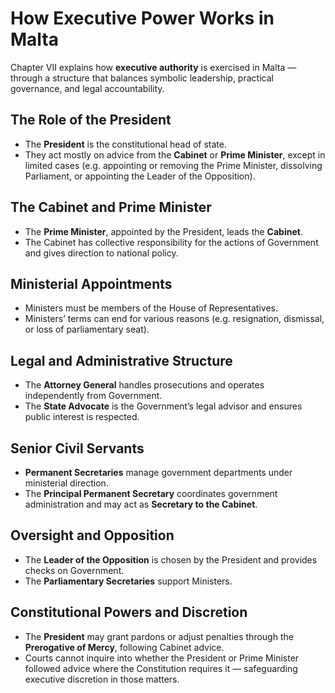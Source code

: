 # How Executive Power Works in Malta

Chapter VII explains how **executive authority** is exercised in Malta — through a structure that balances symbolic leadership, practical governance, and legal accountability.

## The Role of the President

- The **President** is the constitutional head of state.
- They act mostly on advice from the **Cabinet** or **Prime Minister**, except in limited cases (e.g. appointing or removing the Prime Minister, dissolving Parliament, or appointing the Leader of the Opposition).

## The Cabinet and Prime Minister

- The **Prime Minister**, appointed by the President, leads the **Cabinet**.
- The Cabinet has collective responsibility for the actions of Government and gives direction to national policy.

## Ministerial Appointments

- Ministers must be members of the House of Representatives.
- Ministers’ terms can end for various reasons (e.g. resignation, dismissal, or loss of parliamentary seat).

## Legal and Administrative Structure

- The **Attorney General** handles prosecutions and operates independently from Government.
- The **State Advocate** is the Government’s legal advisor and ensures public interest is respected.

## Senior Civil Servants

- **Permanent Secretaries** manage government departments under ministerial direction.
- The **Principal Permanent Secretary** coordinates government administration and may act as **Secretary to the Cabinet**.

## Oversight and Opposition

- The **Leader of the Opposition** is chosen by the President and provides checks on Government.
- The **Parliamentary Secretaries** support Ministers.

## Constitutional Powers and Discretion

- The **President** may grant pardons or adjust penalties through the **Prerogative of Mercy**, following Cabinet advice.
- Courts cannot inquire into whether the President or Prime Minister followed advice where the Constitution requires it — safeguarding executive discretion in those matters.

